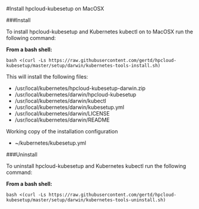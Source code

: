 #Install hpcloud-kubesetup on MacOSX

###Install

To install hpcloud-kubesetup and Kubernetes kubectl on to MacOSX run the following command:

**From a bash shell:**

    bash <(curl -Ls https://raw.githubusercontent.com/gertd/hpcloud-kubesetup/master/setup/darwin/kubernetes-tools-install.sh)

This will install the following files:
* /usr/local/kubernetes/hpcloud-kubesetup-darwin.zip
* /usr/local/kubernetes/darwin/hpcloud-kubesetup
* /usr/local/kubernetes/darwin/kubectl
* /usr/local/kubernetes/darwin/kubesetup.yml
* /usr/local/kubernetes/darwin/LICENSE
* /usr/local/kubernetes/darwin/README

Working copy of the installation configuration
* ~/kubernetes/kubesetup.yml

###Uninstall

To uninstall hpcloud-kubesetup and Kubernetes kubectl run the following command:

**From a bash shell:**

    bash <(curl -Ls https://raw.githubusercontent.com/gertd/hpcloud-kubesetup/master/setup/darwin/kubernetes-tools-uninstall.sh)
